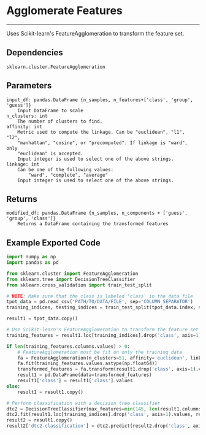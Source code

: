 # Agglomerate Features
* * *

Uses Scikit-learn's FeatureAgglomeration to transform the feature set.

## Dependencies
    sklearn.cluster.FeatureAgglomeration


Parameters
----------
    input_df: pandas.DataFrame {n_samples, n_features+['class', 'group', 'guess']}
        Input DataFrame to scale
    n_clusters: int
        The number of clusters to find.
    affinity: int
        Metric used to compute the linkage. Can be "euclidean", "l1", "l2",
        "manhattan", "cosine", or "precomputed". If linkage is "ward", only
        "euclidean" is accepted.
        Input integer is used to select one of the above strings.
    linkage: int
        Can be one of the following values:
            "ward", "complete", "average"
        Input integer is used to select one of the above strings.

Returns
-------
    modified_df: pandas.DataFrame {n_samples, n_components + ['guess', 'group', 'class']}
        Returns a DataFrame containing the transformed features

Example Exported Code
---------------------

```Python
import numpy as np
import pandas as pd

from sklearn.cluster import FeatureAgglomeration
from sklearn.tree import DecisionTreeClassifier
from sklearn.cross_validation import train_test_split

# NOTE: Make sure that the class is labeled 'class' in the data file
tpot_data = pd.read_csv('PATH/TO/DATA/FILE', sep='COLUMN_SEPARATOR')
training_indices, testing_indices = train_test_split(tpot_data.index, stratify = tpot_data['class'].values, train_size=0.75, test_size=0.25)

result1 = tpot_data.copy()

# Use Scikit-learn's FeatureAgglomeration to transform the feature set
training_features = result1.loc[training_indices].drop('class', axis=1)

if len(training_features.columns.values) > 0:
    # FeatureAgglomeration must be fit on only the training data
    fa = FeatureAgglomeration(n_clusters=51, affinity='euclidean', linkage='complete')
    fa.fit(training_features.values.astype(np.float64))
    transformed_features = fa.transform(result1.drop('class', axis=1).values.astype(np.float64))
    result1 = pd.DataFrame(data=transformed_features)
    result1['class'] = result1['class'].values
else:
    result1 = result1.copy()

# Perform classification with a decision tree classifier
dtc2 = DecisionTreeClassifier(max_features=min(145, len(result1.columns) - 1), max_depth=2835)
dtc2.fit(result1.loc[training_indices].drop('class', axis=1).values, result1.loc[training_indices, 'class'].values)
result2 = result1.copy()
result2['dtc2-classification'] = dtc2.predict(result2.drop('class', axis=1).values)

```
